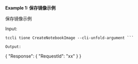 **Example 1: 保存镜像示例**

保存镜像示例

Input: 

```
tccli tione CreateNotebookImage --cli-unfold-argument ```

Output: 
```
{
    "Response": {
        "RequestId": "xx"
    }
}
```

